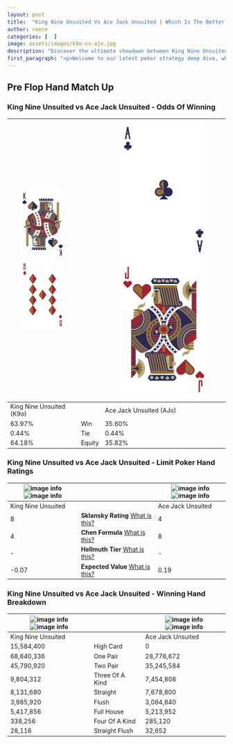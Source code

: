 ```yaml
---
layout: post
title:  "King Nine Unsuited Vs Ace Jack Unsuited | Which Is The Better Hand In Poker? A Complete Guide"
author: reece
categories: [  ]
image: assets/images/k9o-vs-ajo.jpg
description: "Discover the ultimate showdown between King Nine Unsuited and Ace Jack Unsuited in poker! Uncover the odds, strategies, and scenarios where one hand triumphs over the other. Get ready to up your poker game with this thrilling analysis."
first_paragraph: "<p>Welcome to our latest poker strategy deep dive, where we're pitting two distinct hands against each other in a high-stakes showdown: King Nine Unsuited vs Ace Jack Unsuited.</p><p>In the dynamic world of poker, every decision counts, and knowing which hand holds the upper hand is key to your success at the table.</p><p>In this article, we'll dissect these two hands, explore the scenarios where one dominates the other, and equip you with the knowledge to make strategic choices that can tip the odds in your favor.</p><p>Get ready to unravel the intriguing dynamics of these poker hands and elevate your game to new heights.</p>"
---
```




[comment]: # (sp0)

## Pre Flop Hand Match Up

<div class="table hand-ratings" markdown="1"> 



### King Nine Unsuited vs Ace Jack Unsuited - Odds Of Winning


    
| ![image info](assets/images/hand1/K.png) ![image info](assets/images/hand1/9o.png) |  | ![image info](assets/images/hand2/A.png) ![image info](assets/images/hand2/jo.png) |
| -------- | -------- | -------- |
| King Nine Unsuited (K9o) |  | Ace Jack Unsuited (AJo) |
| 63.97% | Win | 35.60% |
| 0.44% | Tie | 0.44% |
| 64.18% | Equity | 35.82% |




[comment]: # (sp1)



### King Nine Unsuited vs Ace Jack Unsuited - Limit Poker Hand Ratings


    
| ![image info](https://www.riverpairs.com/assets/images/hand1/K.png) ![image info](https://www.riverpairs.com/assets/images/hand1/9o.png) |  | ![image info](https://www.riverpairs.com/assets/images/hand2/A.png) ![image info](https://www.riverpairs.com/assets/images/hand2/jo.png) |
| -------- | -------- | -------- |
| King Nine Unsuited |  | Ace Jack Unsuited |
| 8 | **Sklansky Rating** [What is this?](/sklansky-rating-explained) | 4 |
| 4 | **Chen Formula** [What is this?](/chen-formula-explained) | 8 |
| - | **Hellmuth Tier** [What is this?](/Hellmuth-tier-explained) | - |
| -0.07 | **Expected Value** [What is this?](/expected-value-explained) | 0.19 |




[comment]: # (sp2)



### King Nine Unsuited vs Ace Jack Unsuited - Winning Hand Breakdown


    
| ![image info](https://www.riverpairs.com/assets/images/hand1/K.png) ![image info](https://www.riverpairs.com/assets/images/hand1/9o.png) |  | ![image info](https://www.riverpairs.com/assets/images/hand2/A.png) ![image info](https://www.riverpairs.com/assets/images/hand2/jo.png) |
| -------- | -------- | -------- |
| King Nine Unsuited |  | Ace Jack Unsuited |
| 15,584,400 | High Card | 0 |
| 68,640,336 | One Pair | 28,776,672 |
| 45,790,920 | Two Pair | 35,245,584 |
| 9,804,312 | Three Of A Kind | 7,454,808 |
| 8,131,680 | Straight | 7,678,800 |
| 3,985,920 | Flush | 3,084,840 |
| 5,417,856 | Full House | 5,213,952 |
| 338,256 | Four Of A Kind | 285,120 |
| 28,116 | Straight Flush | 32,652 |




[comment]: # (sp3)



</div>

[comment]: # (sp4)



[comment]: # (sp5)

